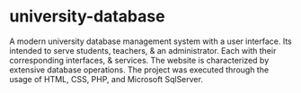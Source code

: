 # university-database
A modern university database management system with a user interface. Its intended to serve students, teachers, &amp; an administrator. Each with their corresponding interfaces, &amp; services. The website is characterized by extensive database operations. The project was executed through the usage of HTML, CSS, PHP, and Microsoft SqlServer.
